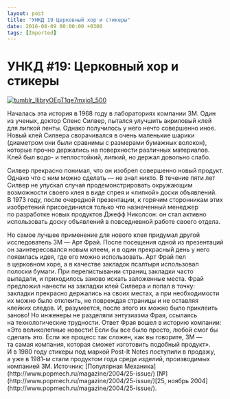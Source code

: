 ```yaml
---
layout: post
title: "УНКД 19 Церковный хор и стикеры"
date: 2016-08-09 00:00:00 +0300
tags: [Imported]
---
```

# УНКД #19: Церковный хор и стикеры

[![tumblr_llibryOEpT1qe7mxjo1_500](https://vlaim.s3.amazonaws.com/uploads/2016/08/tumblr_llibryOEpT1qe7mxjo1_500.jpg)](https://vlaim.s3.amazonaws.com/uploads/2016/08/tumblr_llibryOEpT1qe7mxjo1_500.jpg)

Началась эта история в 1968 году в лабораториях компании 3M. Один из ученых, доктор Спенс Силвер, пытался улучшить акриловый клей для липкой ленты. Однако получилось у него нечто совершенно иное. Новый клей Силвера сворачивался в очень маленькие шарики (диаметром они были сравнимы с размерами бумажных волокон), которые прочно держались на поверхности различных материалов. Клей был водо- и теплостойкий, липкий, но держал довольно слабо.

Силвер прекрасно понимал, что он изобрел совершенно новый продукт. Однако что с ним можно сделать — не знал никто. В течение пяти лет Силвер не упускал случая продемонстрировать окружающим возможности своего клея в виде спрея и «липкой» доски объявлений. В 1973 году, после очередной презентации, к горячим сторонникам этих изобретений присоединился только что назначенный менеджер по разработке новых продуктов Джефф Николсон: он стал активно использовать доску объявлений в повседневной работе своего отдела.

<div class="article-detail-cut-hidden">Но самое лучшее применение для нового клея придумал другой исследователь 3M — Арт Фрай. После посещения одной из презентаций он заинтересовался новым клеем, и в один прекрасный день у него появилась идея, где его можно использовать. Арт Фрай пел в церковном хоре, а в качестве закладок псалтыря использовал полоски бумаги. При перелистывании страниц закладки часто выпадали, и приходилось заново искать заложенные места. Фрай предложил нанести на закладки клей Силвера и попал в точку: закладки прекрасно держались на своих местах, а при необходимости их можно было отклеить, не повреждая страницы и не оставляя клейких следов. И, разумеется, после этого их можно было приклеить заново! Но инженеры не разделяли энтузиазма Фрая, ссылаясь на технологические трудности. Ответ Фрая вошел в историю компании: «Это великолепные новости! Если бы все было просто, любой смог бы сделать это. Если же процесс так сложен, как вы говорите, 3M — та самая компания, которая сможет изготовить подобный продукт». И в 1980 году стикеры под маркой Post-It Notes поступили в продажу, а уже в 1981-м стали продуктом года среди изделий, производимых компанией ЗМ. Источник: [Популярная Механика](http://www.popmech.ru/magazine/2004/25-issue/) [№](http://www.popmech.ru/magazine/2004/25-issue/)[25, ноябрь 2004](http://www.popmech.ru/magazine/2004/25-issue/).  </div>